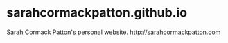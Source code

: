 # sarahcormackpatton.github.io
Sarah Cormack Patton's personal website. http://sarahcormackpatton.com
